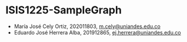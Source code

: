 # ISIS1225-SampleGraph

*  María José Cely Ortiz, 202011803, m.cely@uniandes.edu.co
* Eduardo José Herrera Alba, 201912865, ej.herrera@uniandes.edu.co
